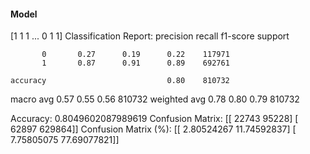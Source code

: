 #### Model
[1 1 1 ... 0 1 1]
Classification Report:
              precision    recall  f1-score   support

           0       0.27      0.19      0.22    117971
           1       0.87      0.91      0.89    692761

    accuracy                           0.80    810732
   macro avg       0.57      0.55      0.56    810732
weighted avg       0.78      0.80      0.79    810732

Accuracy: 0.8049602087989619
Confusion Matrix:
[[ 22743  95228]
 [ 62897 629864]]
Confusion Matrix (%):
[[ 2.80524267 11.74592837]
 [ 7.75805075 77.69077821]]

